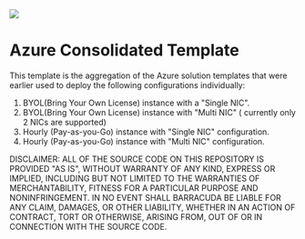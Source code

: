 <a href="https://portal.azure.com/#create/Microsoft.Template/uri/https%3A%2F%2Fraw.githubusercontent.com%2Fbarracudanetworks%2Fwaf-azure-templates%2Fmaster%2FARMTemplates%2Fconsolidated_template%2FmainTemplate.json" target="_blank">
    <img src="http://azuredeploy.net/deploybutton.png"/>
</a>

# Azure Consolidated Template

This template is the aggregation of the Azure solution templates that were earlier used to deploy the following configurations individually:

1. BYOL(Bring Your Own License) instance with a "Single NIC".
2. BYOL(Bring Your Own License) instance with "Multi NIC" ( currently only 2 NICs are supported) 
3. Hourly (Pay-as-you-Go) instance with "Single NIC" configuration.
4. Hourly (Pay-as-you-Go) instance with "Multi NIC" configuration.


DISCLAIMER: ALL OF THE SOURCE CODE ON THIS REPOSITORY IS PROVIDED "AS IS", WITHOUT WARRANTY OF ANY KIND, EXPRESS OR IMPLIED, INCLUDING BUT NOT LIMITED TO THE WARRANTIES OF MERCHANTABILITY, FITNESS FOR A PARTICULAR PURPOSE AND NONINFRINGEMENT. IN NO EVENT SHALL BARRACUDA BE LIABLE FOR ANY CLAIM, DAMAGES, OR OTHER LIABILITY, WHETHER IN AN ACTION OF CONTRACT, TORT OR OTHERWISE, ARISING FROM, OUT OF OR IN CONNECTION WITH THE SOURCE CODE.
